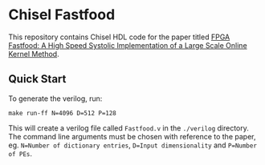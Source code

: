 # Chisel Fastfood

This repository contains Chisel HDL code for the paper titled [FPGA Fastfood: A High Speed Systolic Implementation of a Large Scale Online Kernel Method](http://phwl.org/papers/ff_fpga18.pdf).

## Quick Start
To generate the verilog, run:

```
make run-ff N=4096 D=512 P=128
```
This will create a verilog file called `Fastfood.v` in the `./verilog` directory. The command line arguments must be chosen with reference to the paper, eg. `N=Number of dictionary entries`, `D=Input dimensionality` and `P=Number of PEs`.


